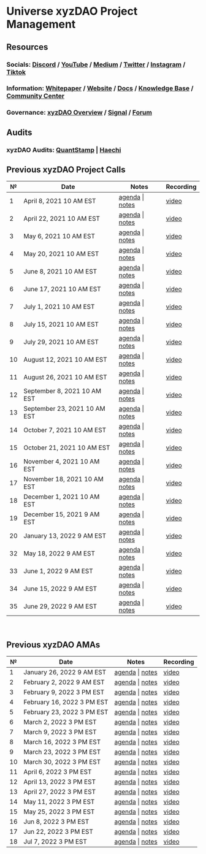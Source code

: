 # **Universe xyzDAO Project Management**

## **Resources**
### Socials: [Discord](https://discord.gg/nfu) / [YouTube](https://www.youtube.com/channel/UCWt00md9T2b4iTsHWp_Fapw) / [Medium](https://medium.com/universe-xyz) / [Twitter](https://twitter.com/universe_xyz) / [Instagram](https://www.instagram.com/universe.xyz/) / [Tiktok](https://tiktok.com/@universe.xyz)
 
### Information: [Whitepaper](https://github.com/UniverseXYZ/UniverseXYZ-Whitepaper) / [Website](https://universe.xyz/) / [Docs](https://docs.universe.xyz/) / [Knowledge Base](https://universe.freshdesk.com/support/solutions) / [Community Center](https://clowncharles.notion.site/Universe-Community-Center-9e4043a8e6844769be26032bfe089baa)

### Governance: [xyzDAO Overview](https://dao.universe.xyz/governance/overview) / [Signal](https://signal.universe.xyz/#/) / [Forum](https://forum.universe.xyz/)

## **Audits**
### xyzDAO Audits: [QuantStamp](https://github.com/UniverseXYZ/xyzDAO-PM/blob/master/audits/Quantstamp-DAO.pdf) | [Haechi](https://github.com/UniverseXYZ/xyzDAO-PM/blob/master/audits/HAECHI-DAO.pdf)

## Previous xyzDAO Project Calls

 №  | Date                             | Notes          | Recording            |
--- | -------------------------------- | -------------- | -------------------- |
 1  | April 8, 2021 10 AM EST       | [agenda](https://github.com/UniverseXYZ/xyzDAO-PM/issues/1) \| [notes](https://github.com/UniverseXYZ/xyzDAO-PM/blob/master/Universe%20xyzDAO%20Project%20Calls/call_1.md)     | [video](https://youtu.be/3K4-cWBGl7Y) |
 2  | April 22, 2021 10 AM EST      | [agenda](https://github.com/UniverseXYZ/xyzDAO-PM/issues/2) \| [notes](https://github.com/UniverseXYZ/xyzDAO-PM/blob/master/Universe%20xyzDAO%20Project%20Calls/call_02.md)    | [video](https://youtu.be/JAZOA0ibCVA) |
 3  | May 6, 2021 10 AM EST         | [agenda](https://github.com/UniverseXYZ/xyzDAO-PM/issues/4) \| [notes](https://github.com/UniverseXYZ/xyzDAO-PM/blob/master/Universe%20xyzDAO%20Project%20Calls/call_03.md)    | [video](https://youtu.be/pYz3H-tWTOE) |
 4  | May 20, 2021 10 AM EST        | [agenda](https://github.com/UniverseXYZ/xyzDAO-PM/issues/7) \| [notes](https://github.com/UniverseXYZ/xyzDAO-PM/blob/master/Universe%20xyzDAO%20Project%20Calls/call_04.md)    | [video](https://youtu.be/_0YsbpMqF4E) |
 5  | June 8, 2021 10 AM EST        | [agenda](https://github.com/UniverseXYZ/xyzDAO-PM/issues/11) \| [notes](https://github.com/UniverseXYZ/xyzDAO-PM/blob/master/Universe%20xyzDAO%20Project%20Calls/call_05.md)    | [video](https://youtu.be/glRSBWgwQ34) |
 6  | June 17, 2021 10 AM EST       | [agenda](https://github.com/UniverseXYZ/xyzDAO-PM/issues/13) \| [notes](https://github.com/UniverseXYZ/xyzDAO-PM/blob/master/Universe%20xyzDAO%20Project%20Calls/call_06.md)    | [video](https://youtu.be/IZG1eB5zevw) |
 7  | July 1, 2021 10 AM EST        | [agenda](https://github.com/UniverseXYZ/xyzDAO-PM/issues/14) \| [notes](https://github.com/UniverseXYZ/xyzDAO-PM/blob/master/Universe%20xyzDAO%20Project%20Calls/call_07.md)    | [video](https://youtu.be/VVBaY-zbCec) |
 8  | July 15, 2021 10 AM EST       | [agenda](https://github.com/UniverseXYZ/xyzDAO-PM/issues/18) \| [notes](https://github.com/UniverseXYZ/xyzDAO-PM/blob/master/Universe%20xyzDAO%20Project%20Calls/call_08.md)    | [video](https://youtu.be/6NlsAzwf40M) |
 9  | July 29, 2021 10 AM EST       | [agenda](https://github.com/UniverseXYZ/xyzDAO-PM/issues/20) \| [notes](https://github.com/UniverseXYZ/xyzDAO-PM/blob/master/Universe%20xyzDAO%20Project%20Calls/call_09.md)    | [video](https://youtu.be/e-WTjMysyHY) |
 10 | August 12, 2021 10 AM EST    | [agenda](https://github.com/UniverseXYZ/xyzDAO-PM/issues/23) \| [notes](https://github.com/UniverseXYZ/xyzDAO-PM/blob/master/Universe%20xyzDAO%20Project%20Calls/call_10.md)     | [video](https://youtu.be/H4Fjo08ReJM) |
 11 | August 26, 2021 10 AM EST    | [agenda](https://github.com/UniverseXYZ/xyzDAO-PM/issues/24) \| [notes](https://github.com/UniverseXYZ/xyzDAO-PM/blob/master/Universe%20xyzDAO%20Project%20Calls/call_11.md)     | [video](https://youtu.be/497EfHx4o7k) |
 12 | September 8, 2021 10 AM EST  | [agenda](https://github.com/UniverseXYZ/xyzDAO-PM/issues/25) \| [notes](https://github.com/UniverseXYZ/xyzDAO-PM/blob/master/Universe%20xyzDAO%20Project%20Calls/call_12.md)     | [video](https://youtu.be/N9XX4RF8N64) |
 13 | September 23, 2021 10 AM EST | [agenda](https://github.com/UniverseXYZ/xyzDAO-PM/issues/30) \| [notes](https://github.com/UniverseXYZ/xyzDAO-PM/blob/master/Universe%20xyzDAO%20Project%20Calls/call_13.md)     | [video](https://youtu.be/U1S6s3Lvdt8) |
 14 | October 7, 2021 10 AM EST    | [agenda](https://github.com/UniverseXYZ/xyzDAO-PM/issues/31) \| [notes](https://github.com/UniverseXYZ/xyzDAO-PM/blob/master/Universe%20xyzDAO%20Project%20Calls/call_14.md)     | [video](https://youtu.be/otSaW_UN1MA) |
 15 | October 21, 2021 10 AM EST   | [agenda](https://github.com/UniverseXYZ/xyzDAO-PM/issues/32) \| [notes](https://github.com/UniverseXYZ/xyzDAO-PM/blob/master/Universe%20xyzDAO%20Project%20Calls/call_15.md)     | [video](https://youtu.be/BKVvObpaOV8) |
 16 | November 4, 2021 10 AM EST   | [agenda](https://github.com/UniverseXYZ/xyzDAO-PM/issues/33) \| [notes](https://github.com/UniverseXYZ/xyzDAO-PM/blob/master/Universe%20xyzDAO%20Project%20Calls/call_16.md)     | [video](https://youtu.be/8Hweakx2EEU) |
 17 | November 18, 2021 10 AM EST  | [agenda](https://github.com/UniverseXYZ/xyzDAO-PM/issues/34) \| [notes](https://github.com/UniverseXYZ/xyzDAO-PM/blob/master/Universe%20xyzDAO%20Project%20Calls/call_17.md)     | [video](https://youtu.be/VCk0fhQz8mw) |
 18 | December 1, 2021 10 AM EST   | [agenda](https://github.com/UniverseXYZ/xyzDAO-PM/issues/35) \| [notes](https://github.com/UniverseXYZ/xyzDAO-PM/blob/master/Universe%20xyzDAO%20Project%20Calls/call_18.md)     | [video](https://youtu.be/z8NQYiieuvQ) |
 19 | December 15, 2021 9 AM EST   | [agenda](https://github.com/UniverseXYZ/xyzDAO-PM/issues/36) \| [notes](https://github.com/UniverseXYZ/xyzDAO-PM/blob/master/Universe%20xyzDAO%20Project%20Calls/call_19.md)     | [video](https://youtu.be/m5CmlWfKdkw) |
 20 | January 13, 2022 9 AM EST    | [agenda](https://github.com/UniverseXYZ/xyzDAO-PM/issues/37) \| [notes](https://github.com/UniverseXYZ/xyzDAO-PM/blob/master/Universe%20xyzDAO%20Project%20Calls/call_20.md)     | [video](https://youtu.be/yCuMugf6bFo) |
 32 | May 18, 2022 9 AM EST    | [agenda](https://github.com/UniverseXYZ/xyzDAO-PM/issues/50) \| [notes](https://github.com/UniverseXYZ/xyzDAO-PM/blob/master/Universe%20xyzDAO%20Project%20Calls/call_32.md)     | [video](https://youtu.be/eQLeds84sfA) |
 33 | June 1, 2022 9 AM EST    | [agenda](https://github.com/UniverseXYZ/xyzDAO-PM/issues/55) \| [notes](https://github.com/UniverseXYZ/xyzDAO-PM/blob/master/Universe%20xyzDAO%20Project%20Calls/call_33.md)     | [video](https://youtu.be/mmx6clG81DY) |
 34 | June 15, 2022 9 AM EST    | [agenda](https://github.com/UniverseXYZ/xyzDAO-PM/issues/57) \| [notes](https://github.com/UniverseXYZ/xyzDAO-PM/blob/master/Universe%20xyzDAO%20Project%20Calls/call_34.md)     | [video](https://youtu.be/cJGe2w4KRJo) |
 35 | June 29, 2022 9 AM EST    | [agenda](https://github.com/UniverseXYZ/xyzDAO-PM/issues/59) \| [notes](https://github.com/UniverseXYZ/xyzDAO-PM/blob/master/Universe%20xyzDAO%20Project%20Calls/call_35.md)     | [video](https://youtu.be/UjTJ0ALWXX8) |


<br>

## Previous xyzDAO AMAs

 №  | Date                             | Notes          | Recording            |
--- | -------------------------------- | -------------- | -------------------- |
 1 | January 26, 2022 9 AM EST    | [agenda](https://github.com/UniverseXYZ/xyzDAO-PM/issues/38) \| [notes](https://github.com/UniverseXYZ/xyzDAO-PM/blob/master/Universe%20xyzDAO%20Project%20Calls/ama_1.md)     | [video](https://youtu.be/JVhbjAvQxnM) |
 2 | February 2, 2022 9 AM EST    | [agenda](https://github.com/UniverseXYZ/xyzDAO-PM/issues/39) \| [notes](https://github.com/UniverseXYZ/xyzDAO-PM/blob/master/Universe%20xyzDAO%20Project%20Calls/ama_2.md)     | [video](https://youtu.be/AujNpydtEX8) |
 3 | February 9, 2022 3 PM EST    | [agenda](https://github.com/UniverseXYZ/xyzDAO-PM/issues/40) \| [notes](https://github.com/UniverseXYZ/xyzDAO-PM/blob/master/Universe%20xyzDAO%20Project%20Calls/ama_3.md)     | [video](https://youtu.be/GtuncSFIZEM) |
 4 | February 16, 2022 3 PM EST   | [agenda](https://github.com/UniverseXYZ/xyzDAO-PM/issues/41) \| [notes](https://github.com/UniverseXYZ/xyzDAO-PM/blob/master/Universe%20xyzDAO%20Project%20Calls/ama_4.md)     | [video](https://youtu.be/XGCrJ8x_wYI) |
 5 | February 23, 2022 3 PM EST   | [agenda](https://github.com/UniverseXYZ/xyzDAO-PM/issues/42) \| [notes](https://github.com/UniverseXYZ/xyzDAO-PM/blob/master/Universe%20xyzDAO%20Project%20Calls/ama_5.md)     | [video](https://youtu.be/hJde3E-fuB4) |
 6 | March 2, 2022 3 PM EST       | [agenda](https://github.com/UniverseXYZ/xyzDAO-PM/issues/43) \| [notes](https://github.com/UniverseXYZ/xyzDAO-PM/blob/master/Universe%20xyzDAO%20Project%20Calls/ama_6.md)     | [video](https://youtu.be/MlmaMbrq2do) |
 7 | March 9, 2022 3 PM EST       | [agenda](https://github.com/UniverseXYZ/xyzDAO-PM/issues/44) \| [notes](https://github.com/UniverseXYZ/xyzDAO-PM/blob/master/Universe%20xyzDAO%20Project%20Calls/ama_7.md)     | [video](https://youtu.be/1q0eM9tKe_o) |
 8 | March 16, 2022 3 PM EST       | [agenda](https://github.com/UniverseXYZ/xyzDAO-PM/issues/45) \| [notes](https://github.com/UniverseXYZ/xyzDAO-PM/blob/master/Universe%20xyzDAO%20Project%20Calls/ama_8.md)     | [video](https://youtu.be/WeVpd3zVAnY) |
 9 | March 23, 2022 3 PM EST    | [agenda](https://github.com/UniverseXYZ/xyzDAO-PM/issues/46) \| [notes](https://github.com/UniverseXYZ/xyzDAO-PM/blob/master/Universe%20xyzDAO%20Project%20Calls/ama_9.md)     | [video](https://youtu.be/KLMUdyzaA5U) |
10 | March 30, 2022 3 PM EST    | [agenda](https://github.com/UniverseXYZ/xyzDAO-PM/issues/47) \| [notes](https://github.com/UniverseXYZ/xyzDAO-PM/blob/master/Universe%20xyzDAO%20Project%20Calls/ama_10.md)     | [video](https://youtu.be/0BwFX1lkCuY) |
11 | April 6, 2022 3 PM EST    | [agenda](https://github.com/UniverseXYZ/xyzDAO-PM/issues/48) \| [notes](https://github.com/UniverseXYZ/xyzDAO-PM/blob/master/Universe%20xyzDAO%20Project%20Calls/ama_11.md)     | [video](https://youtu.be/MHt6NGk1ST4) |
12 | April 13, 2022 3 PM EST    | [agenda](https://github.com/UniverseXYZ/xyzDAO-PM/issues/49) \| [notes](https://github.com/UniverseXYZ/xyzDAO-PM/blob/master/Universe%20xyzDAO%20Project%20Calls/ama_12.md)     | [video](https://youtu.be/bt-XOOY0oY0) |
13 | April 27, 2022 3 PM EST    | [agenda](https://github.com/UniverseXYZ/xyzDAO-PM/issues/51) \| [notes](https://github.com/UniverseXYZ/xyzDAO-PM/blob/master/Universe%20xyzDAO%20Project%20Calls/ama_13.md)     | [video](https://youtu.be/0HhWcZQPFII) |
14 | May 11, 2022 3 PM EST    | [agenda](https://github.com/UniverseXYZ/xyzDAO-PM/issues/53) \| [notes](https://github.com/UniverseXYZ/xyzDAO-PM/blob/master/Universe%20xyzDAO%20Project%20Calls/ama_14.md)     | [video](https://youtu.be/kp0dW0KVjYQ) |
15 | May 25, 2022 3 PM EST    | [agenda](https://github.com/UniverseXYZ/xyzDAO-PM/issues/54) \| [notes](https://github.com/UniverseXYZ/xyzDAO-PM/blob/master/Universe%20xyzDAO%20Project%20Calls/ama_15.md)     | [video](https://youtu.be/TfH2M727aI4) |
16 | Jun 8, 2022 3 PM EST    | [agenda](https://github.com/UniverseXYZ/xyzDAO-PM/issues/54) \| [notes](https://github.com/UniverseXYZ/xyzDAO-PM/blob/master/Universe%20xyzDAO%20Project%20Calls/ama_16.md)     | [video](https://youtu.be/hctWUAjQX1E) |
17 | Jun 22, 2022 3 PM EST    | [agenda](https://github.com/UniverseXYZ/xyzDAO-PM/issues/58) \| [notes](https://github.com/UniverseXYZ/xyzDAO-PM/blob/master/Universe%20xyzDAO%20Project%20Calls/ama_17.md)     | [video](https://youtu.be/FGAdoJDET-s) |
18 | Jul 7, 2022 3 PM EST    | [agenda](https://github.com/UniverseXYZ/xyzDAO-PM/issues/60) \| [notes](https://github.com/UniverseXYZ/xyzDAO-PM/blob/master/Universe%20xyzDAO%20Project%20Calls/ama_18.md)     | [video](https://youtu.be/BNDYgrlsLto) |


